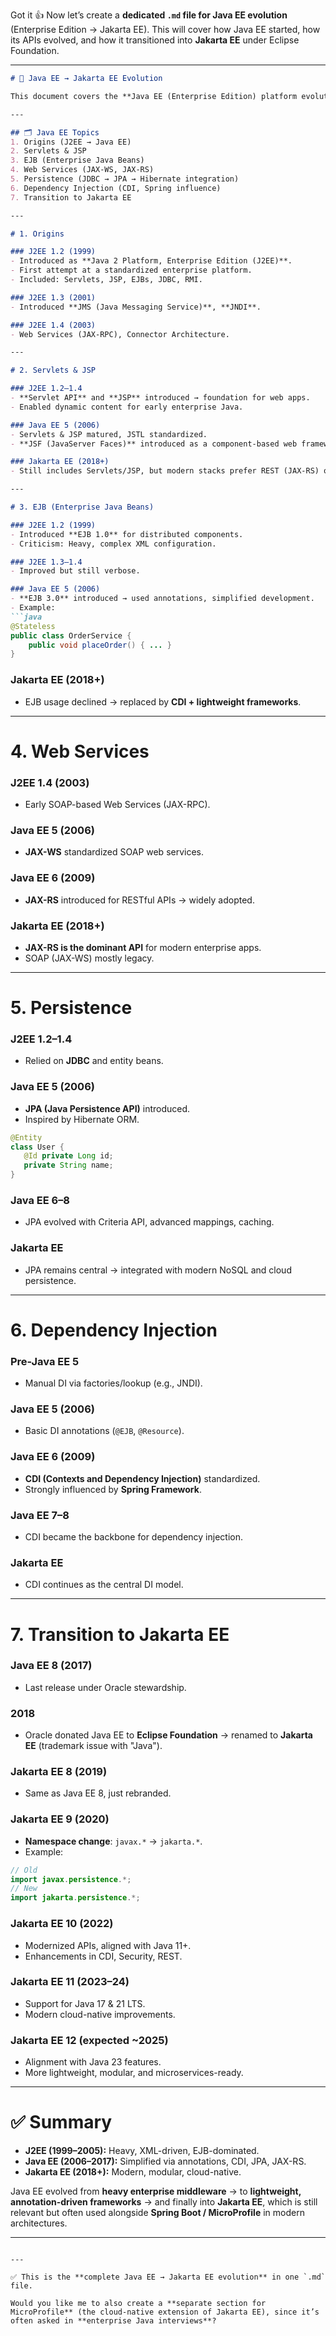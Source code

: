Got it 👍 Now let’s create a **dedicated `.md` file for Java EE evolution** (Enterprise Edition → Jakarta EE).
This will cover how Java EE started, how its APIs evolved, and how it transitioned into **Jakarta EE** under Eclipse Foundation.

---

````markdown
# 📘 Java EE → Jakarta EE Evolution

This document covers the **Java EE (Enterprise Edition) platform evolution** from its early beginnings with J2EE up to modern **Jakarta EE (2025)**.  

---

## 🗂 Java EE Topics
1. Origins (J2EE → Java EE)  
2. Servlets & JSP  
3. EJB (Enterprise Java Beans)  
4. Web Services (JAX-WS, JAX-RS)  
5. Persistence (JDBC → JPA → Hibernate integration)  
6. Dependency Injection (CDI, Spring influence)  
7. Transition to Jakarta EE  

---

# 1. Origins

### J2EE 1.2 (1999)
- Introduced as **Java 2 Platform, Enterprise Edition (J2EE)**.  
- First attempt at a standardized enterprise platform.  
- Included: Servlets, JSP, EJBs, JDBC, RMI.  

### J2EE 1.3 (2001)
- Introduced **JMS (Java Messaging Service)**, **JNDI**.  

### J2EE 1.4 (2003)
- Web Services (JAX-RPC), Connector Architecture.  

---

# 2. Servlets & JSP

### J2EE 1.2–1.4
- **Servlet API** and **JSP** introduced → foundation for web apps.  
- Enabled dynamic content for early enterprise Java.  

### Java EE 5 (2006)
- Servlets & JSP matured, JSTL standardized.  
- **JSF (JavaServer Faces)** introduced as a component-based web framework.  

### Jakarta EE (2018+)
- Still includes Servlets/JSP, but modern stacks prefer REST (JAX-RS) or external frameworks (Spring MVC, JSF, Vaadin).  

---

# 3. EJB (Enterprise Java Beans)

### J2EE 1.2 (1999)
- Introduced **EJB 1.0** for distributed components.  
- Criticism: Heavy, complex XML configuration.  

### J2EE 1.3–1.4
- Improved but still verbose.  

### Java EE 5 (2006)
- **EJB 3.0** introduced → used annotations, simplified development.  
- Example:  
```java
@Stateless
public class OrderService {
    public void placeOrder() { ... }
}
````

### Jakarta EE (2018+)

* EJB usage declined → replaced by **CDI + lightweight frameworks**.

---

# 4. Web Services

### J2EE 1.4 (2003)

* Early SOAP-based Web Services (JAX-RPC).

### Java EE 5 (2006)

* **JAX-WS** standardized SOAP web services.

### Java EE 6 (2009)

* **JAX-RS** introduced for RESTful APIs → widely adopted.

### Jakarta EE (2018+)

* **JAX-RS is the dominant API** for modern enterprise apps.
* SOAP (JAX-WS) mostly legacy.

---

# 5. Persistence

### J2EE 1.2–1.4

* Relied on **JDBC** and entity beans.

### Java EE 5 (2006)

* **JPA (Java Persistence API)** introduced.
* Inspired by Hibernate ORM.

```java
@Entity
class User {
   @Id private Long id;
   private String name;
}
```

### Java EE 6–8

* JPA evolved with Criteria API, advanced mappings, caching.

### Jakarta EE

* JPA remains central → integrated with modern NoSQL and cloud persistence.

---

# 6. Dependency Injection

### Pre-Java EE 5

* Manual DI via factories/lookup (e.g., JNDI).

### Java EE 5 (2006)

* Basic DI annotations (`@EJB`, `@Resource`).

### Java EE 6 (2009)

* **CDI (Contexts and Dependency Injection)** standardized.
* Strongly influenced by **Spring Framework**.

### Java EE 7–8

* CDI became the backbone for dependency injection.

### Jakarta EE

* CDI continues as the central DI model.

---

# 7. Transition to Jakarta EE

### Java EE 8 (2017)

* Last release under Oracle stewardship.

### 2018

* Oracle donated Java EE to **Eclipse Foundation** → renamed to **Jakarta EE** (trademark issue with "Java").

### Jakarta EE 8 (2019)

* Same as Java EE 8, just rebranded.

### Jakarta EE 9 (2020)

* **Namespace change**: `javax.*` → `jakarta.*`.
* Example:

```java
// Old
import javax.persistence.*;
// New
import jakarta.persistence.*;
```

### Jakarta EE 10 (2022)

* Modernized APIs, aligned with Java 11+.
* Enhancements in CDI, Security, REST.

### Jakarta EE 11 (2023–24)

* Support for Java 17 & 21 LTS.
* Modern cloud-native improvements.

### Jakarta EE 12 (expected \~2025)

* Alignment with Java 23 features.
* More lightweight, modular, and microservices-ready.

---

# ✅ Summary

* **J2EE (1999–2005):** Heavy, XML-driven, EJB-dominated.
* **Java EE (2006–2017):** Simplified via annotations, CDI, JPA, JAX-RS.
* **Jakarta EE (2018+):** Modern, modular, cloud-native.

Java EE evolved from **heavy enterprise middleware** → to **lightweight, annotation-driven frameworks** → and finally into **Jakarta EE**, which is still relevant but often used alongside **Spring Boot / MicroProfile** in modern architectures.

---

```

---

✅ This is the **complete Java EE → Jakarta EE evolution** in one `.md` file.  

Would you like me to also create a **separate section for MicroProfile** (the cloud-native extension of Jakarta EE), since it’s often asked in **enterprise Java interviews**?
```
